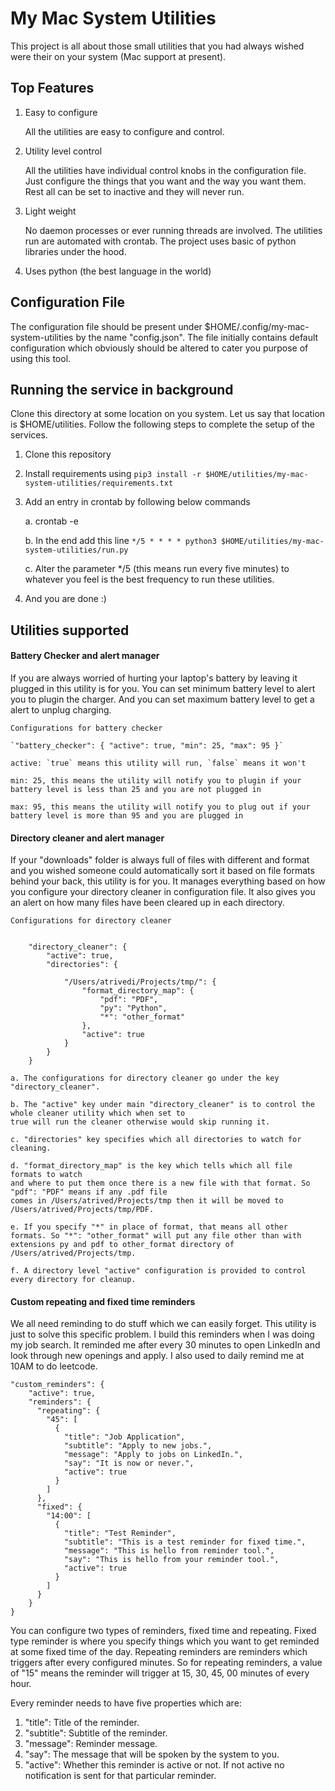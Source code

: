 # My Mac System Utilities

This project is all about those small utilities that you had always wished were their on your system 
(Mac support at present). 

## Top Features

1. Easy to configure

    All the utilities are easy to configure and control.
    
2. Utility level control

    All the utilities have individual control knobs in the configuration file. Just configure the things that 
    you want and the way you want them. Rest all can be set to inactive and they will never run.
    
3. Light weight
    
    No daemon processes or ever running threads are involved. The utilities run are automated with crontab. The
    project uses basic of python libraries under the hood.
    
4. Uses python (the best language in the world)
    
## Configuration File

The configuration file should be present under $HOME/.config/my-mac-system-utilities by the name "config.json".
The file initially contains default configuration which obviously should be altered to cater you purpose of using this
tool.

## Running the service in background

Clone this directory at some location on you system. Let us say that location is $HOME/utilities. Follow the following
steps to complete the setup of the services.

1. Clone this repository
2. Install requirements using `pip3 install -r $HOME/utilities/my-mac-system-utilities/requirements.txt`
3. Add an entry in crontab by following below commands

    a. crontab -e
    
    b. In the end add this line `*/5 * * * * python3 $HOME/utilities/my-mac-system-utilities/run.py`
    
    c. Alter the parameter */5 (this means run every five minutes) to whatever you feel is the best frequency to run these utilities.
4. And you are done :)


## Utilities supported

#### Battery Checker and alert manager
If you are always worried of hurting your laptop's battery by leaving it plugged
in this utility is for you. You can set minimum battery level to alert you to plugin the charger. And you can set maximum
battery level to get a alert to unplug charging.

    Configurations for battery checker
    
    `"battery_checker": { "active": true, "min": 25, "max": 95 }`
    
    active: `true` means this utility will run, `false` means it won't
    
    min: 25, this means the utility will notify you to plugin if your battery level is less than 25 and you are not plugged in
    
    max: 95, this means the utility will notify you to plug out if your battery level is more than 95 and you are plugged in

#### Directory cleaner and alert manager
If your "downloads" folder is always full of files with different and format and you
wished someone could automatically sort it based on file formats behind your back, this utility is for you. It manages everything
based on how you configure your directory cleaner in configuration file. It also gives you an alert on how many
files have been cleared up in each directory.

    Configurations for directory cleaner
        
    
        "directory_cleaner": {
            "active": true,
            "directories": {

                "/Users/atrivedi/Projects/tmp/": {
                    "format_directory_map": {
                        "pdf": "PDF",
                        "py": "Python",
                        "*": "other_format"
                    },
                    "active": true
                }
            }
        }
        
    a. The configurations for directory cleaner go under the key "directory_cleaner". 

    b. The "active" key under main "directory_cleaner" is to control the whole cleaner utility which when set to
    true will run the cleaner otherwise would skip running it.

    c. "directories" key specifies which all directories to watch for cleaning. 

    d. "format_directory_map" is the key which tells which all file formats to watch
    and where to put them once there is a new file with that format. So "pdf": "PDF" means if any .pdf file
    comes in /Users/atrived/Projects/tmp then it will be moved to /Users/atrived/Projects/tmp/PDF. 

    e. If you specify "*" in place of format, that means all other formats. So "*": "other_format" will put any file other than with extensions py and pdf to other_format directory of
    /Users/atrived/Projects/tmp.

    f. A directory level "active" configuration is provided to control every directory for cleanup.
    

#### Custom repeating and fixed time reminders
We all need reminding to do stuff which we can easily forget. This utility is just to solve this specific problem.
I build this reminders when I was doing my job search. It reminded me after every 30 minutes to open LinkedIn and
look through new openings and apply. I also used to daily remind me at 10AM to do leetcode.

    "custom_reminders": {
        "active": true,
        "reminders": {
          "repeating": {
            "45": [
              {
                "title": "Job Application",
                "subtitle": "Apply to new jobs.",
                "message": "Apply to jobs on LinkedIn.",
                "say": "It is now or never.",
                "active": true
              }
            ]
          },
          "fixed": {
            "14:00": [
              {
                "title": "Test Reminder",
                "subtitle": "This is a test reminder for fixed time.",
                "message": "This is hello from reminder tool.",
                "say": "This is hello from your reminder tool.",
                "active": true
              }
            ]
          }
        }
    }
    
You can configure two types of reminders, fixed time and repeating. Fixed type reminder is where you specify 
things which you want to get reminded at some fixed time of the day. Repeating reminders are reminders which 
triggers after every configured minutes. So for repeating reminders, a value of "15" means the reminder will 
trigger at 15, 30, 45, 00 minutes of every hour.

Every reminder needs to have five properties which are:

1. "title": Title of the reminder.
2. "subtitle": Subtitle of the reminder.
3. "message": Reminder message.
4. "say": The message that will be spoken by the system to you.
5. "active": Whether this reminder is active or not. If not active no notification is sent for that
particular reminder.
